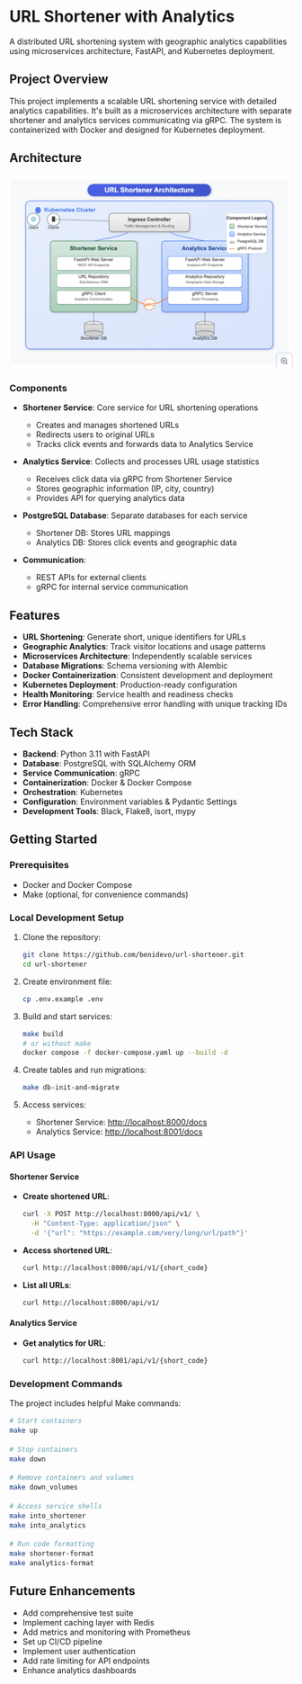 # URL Shortener with Analytics

A distributed URL shortening system with geographic analytics capabilities using microservices architecture, FastAPI, and Kubernetes deployment.

## Project Overview

This project implements a scalable URL shortening service with detailed analytics capabilities. It's built as a microservices architecture with separate shortener and analytics services communicating via gRPC. The system is containerized with Docker and designed for Kubernetes deployment.

## Architecture

![Architecture Diagram](architecture.png)

### Components

- **Shortener Service**: Core service for URL shortening operations
  - Creates and manages shortened URLs
  - Redirects users to original URLs
  - Tracks click events and forwards data to Analytics Service

- **Analytics Service**: Collects and processes URL usage statistics
  - Receives click data via gRPC from Shortener Service
  - Stores geographic information (IP, city, country)
  - Provides API for querying analytics data

- **PostgreSQL Database**: Separate databases for each service
  - Shortener DB: Stores URL mappings
  - Analytics DB: Stores click events and geographic data

- **Communication**:
  - REST APIs for external clients
  - gRPC for internal service communication

## Features

- **URL Shortening**: Generate short, unique identifiers for URLs
- **Geographic Analytics**: Track visitor locations and usage patterns
- **Microservices Architecture**: Independently scalable services
- **Database Migrations**: Schema versioning with Alembic
- **Docker Containerization**: Consistent development and deployment
- **Kubernetes Deployment**: Production-ready configuration
- **Health Monitoring**: Service health and readiness checks
- **Error Handling**: Comprehensive error handling with unique tracking IDs

## Tech Stack

- **Backend**: Python 3.11 with FastAPI
- **Database**: PostgreSQL with SQLAlchemy ORM
- **Service Communication**: gRPC
- **Containerization**: Docker & Docker Compose
- **Orchestration**: Kubernetes
- **Configuration**: Environment variables & Pydantic Settings
- **Development Tools**: Black, Flake8, isort, mypy

## Getting Started

### Prerequisites

- Docker and Docker Compose
- Make (optional, for convenience commands)

### Local Development Setup

1. Clone the repository:

   ```bash
   git clone https://github.com/benidevo/url-shortener.git
   cd url-shortener
   ```

2. Create environment file:

   ```bash
   cp .env.example .env
   ```

3. Build and start services:

   ```bash
   make build
   # or without make
   docker compose -f docker-compose.yaml up --build -d
   ```

4. Create tables and run migrations:

   ```bash
   make db-init-and-migrate
   ```

5. Access services:
   - Shortener Service: <http://localhost:8000/docs>
   - Analytics Service: <http://localhost:8001/docs>

### API Usage

#### Shortener Service

- **Create shortened URL**:

  ```bash
  curl -X POST http://localhost:8000/api/v1/ \
    -H "Content-Type: application/json" \
    -d '{"url": "https://example.com/very/long/url/path"}'
  ```

- **Access shortened URL**:

  ```bash
  curl http://localhost:8000/api/v1/{short_code}
  ```

- **List all URLs**:

  ```bash
  curl http://localhost:8000/api/v1/
  ```

#### Analytics Service

- **Get analytics for URL**:

  ```bash
  curl http://localhost:8001/api/v1/{short_code}
  ```

### Development Commands

The project includes helpful Make commands:

```bash
# Start containers
make up

# Stop containers
make down

# Remove containers and volumes
make down_volumes

# Access service shells
make into_shortener
make into_analytics

# Run code formatting
make shortener-format
make analytics-format
```

## Future Enhancements

- Add comprehensive test suite
- Implement caching layer with Redis
- Add metrics and monitoring with Prometheus
- Set up CI/CD pipeline
- Implement user authentication
- Add rate limiting for API endpoints
- Enhance analytics dashboards

